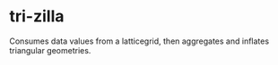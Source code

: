 # tri-zilla
Consumes data values from a latticegrid, then aggregates and inflates triangular geometries.
